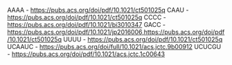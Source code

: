 AAAA - https://pubs.acs.org/doi/pdf/10.1021/ct501025q
CAAU - https://pubs.acs.org/doi/pdf/10.1021/ct501025q
CCCC - https://pubs.acs.org/doi/pdf/10.1021/bi3010347
GACC - https://pubs.acs.org/doi/pdf/10.1021/jp2016006,https://pubs.acs.org/doi/pdf/10.1021/ct501025q
UUUU - https://pubs.acs.org/doi/pdf/10.1021/ct501025q
UCAAUC - https://pubs.acs.org/doi/full/10.1021/acs.jctc.9b00912
UCUCGU - https://pubs.acs.org/doi/pdf/10.1021/acs.jctc.1c00643